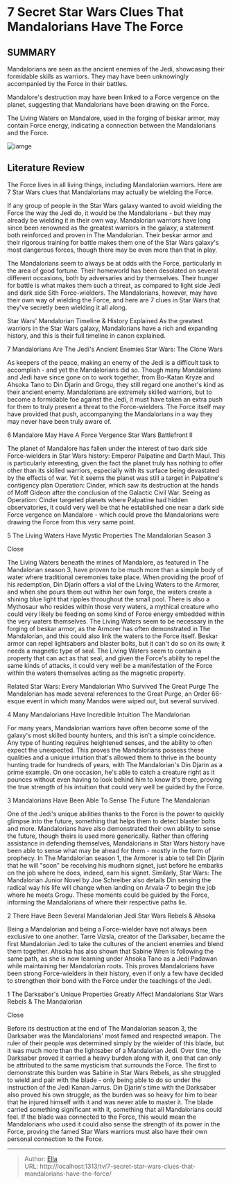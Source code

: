 # 7 Secret Star Wars Clues That Mandalorians Have The Force


## SUMMARY 


 Mandalorians are seen as the ancient enemies of the Jedi, showcasing their formidable skills as warriors. They may have been unknowingly accompanied by the Force in their battles. 


 Mandalore&#39;s destruction may have been linked to a Force vergence on the planet, suggesting that Mandalorians have been drawing on the Force. 


 The Living Waters on Mandalore, used in the forging of beskar armor, may contain Force energy, indicating a connection between the Mandalorians and the Force. 

![iamge](https://static1.srcdn.com/wordpress/wp-content/uploads/2024/01/img_58f4dc9bc24d-1.jpeg)

## Literature Review
The Force lives in all living things, including Mandalorian warriors. Here are 7 Star Wars clues that Mandalorians may actually be wielding the Force.




If any group of people in the Star Wars galaxy wanted to avoid wielding the Force the way the Jedi do, it would be the Mandalorians - but they may already be wielding it in their own way. Mandalorian warriors have long since been renowned as the greatest warriors in the galaxy, a statement both reinforced and proven in The Mandalorian. Their beskar armor and their rigorous training for battle makes them one of the Star Wars galaxy&#39;s most dangerous forces, though there may be even more than that in play.


The Mandalorians seem to always be at odds with the Force, particularly in the area of good fortune. Their homeworld has been desolated on several different occasions, both by adversaries and by themselves. Their hunger for battle is what makes them such a threat, as compared to light side Jedi and dark side Sith Force-wielders. The Mandalorians, however, may have their own way of wielding the Force, and here are 7 clues in Star Wars that they&#39;ve secretly been wielding it all along.


 Star Wars&#39; Mandalorian Timeline &amp; History Explained 
As the greatest warriors in the Star Wars galaxy, Mandalorians have a rich and expanding history, and this is their full timeline in canon explained.













 








 7  Mandalorians Are The Jedi&#39;s Ancient Enemies 
Star Wars: The Clone Wars
        

As keepers of the peace, making an enemy of the Jedi is a difficult task to accomplish - and yet the Mandalorians did so. Though many Mandalorians and Jedi have since gone on to work together, from Bo-Katan Kryze and Ahsoka Tano to Din Djarin and Grogu, they still regard one another&#39;s kind as their ancient enemy. Mandalorians are extremely skilled warriors, but to become a formidable foe against the Jedi, it must have taken an extra push for them to truly present a threat to the Force-wielders. The Force itself may have provided that push, accompanying the Mandalorians in a way they may never have been truly aware of.





 6  Mandalore May Have A Force Vergence 
Star Wars Battlefront II
        

The planet of Mandalore has fallen under the interest of two dark side Force-wielders in Star Wars history: Emperor Palpatine and Darth Maul. This is particularly interesting, given the fact the planet truly has nothing to offer other than its skilled warriors, especially with its surface being devastated by the effects of war. Yet it seems the planet was still a target in Palpatine&#39;s contigency plan Operation: Cinder, which saw its destruction at the hands of Moff Gideon after the conclusion of the Galactic Civil War. Seeing as Operation: Cinder targeted planets where Palpatine had hidden observatories, it could very well be that he established one near a dark side Force vergence on Mandalore - which could prove the Mandalorians were drawing the Force from this very same point.





 5  The Living Waters Have Mystic Properties 
The Mandalorian Season 3


Close







The Living Waters beneath the mines of Mandalore, as featured in The Mandalorian season 3, have proven to be much more than a simple body of water where traditional ceremonies take place. When providing the proof of his redemption, Din Djarin offers a vial of the Living Waters to the Armorer, and when she pours them out within her own forge, the waters create a shining blue light that ripples throughout the small pool. There is also a Mythosaur who resides within those very waters, a mythical creature who could very likely be feeding on some kind of Force energy embedded within the very waters themselves.
The Living Waters seem to be necessary in the forging of beskar armor, as the Armorer has often demonstrated in The Mandalorian, and this could also link the waters to the Force itself. Beskar armor can repel lightsabers and blaster bolts, but it can&#39;t do so on its own; it needs a magnetic type of seal. The Living Waters seem to contain a property that can act as that seal, and given the Force&#39;s ability to repel the same kinds of attacks, it could very well be a manifestation of the Force within the waters themselves acting as the magnetic property.
            
Related
 Star Wars: Every Mandalorian Who Survived The Great Purge 
The Mandalorian has made several references to the Great Purge, an Order 66-esque event in which many Mandos were wiped out, but several survived.









 4  Many Mandalorians Have Incredible Intuition 
The Mandalorian
        

For many years, Mandalorian warriors have often become some of the galaxy&#39;s most skilled bounty hunters, and this isn&#39;t a simple coincidence. Any type of hunting requires heightened senses, and the ability to often expect the unexpected. This proves the Mandalorians possess these qualities and a unique intuition that&#39;s allowed them to thrive in the bounty hunting trade for hundreds of years, with The Mandalorian&#39;s Din Djarin as a prime example. On one occasion, he&#39;s able to catch a creature right as it pounces without even having to look behind him to know it&#39;s there, proving the true strength of his intuition that could very well be guided by the Force.





 3  Mandalorians Have Been Able To Sense The Future 
The Mandalorian
        

One of the Jedi&#39;s unique abilities thanks to the Force is the power to quickly glimpse into the future, something that helps them to detect blaster bolts and more. Mandalorians have also demonstrated their own ability to sense the future, though theirs is used more generically. Rather than offering assistance in defending themselves, Mandalorians in Star Wars history have been able to sense what may be ahead for them - mostly in the form of prophecy.
In The Mandalorian season 1, the Armorer is able to tell Din Djarin that he will &#34;soon&#34; be receiving his mudhorn signet, just before he embarks on the job where he does, indeed, earn his signet. Similarly, Star Wars: The Mandalorian Junior Novel by Joe Schreiber also details Din sensing the radical way his life will change when landing on Arvala-7 to begin the job where he meets Grogu. These moments could be guided by the Force, informing the Mandalorians of where their respective paths lie.





 2  There Have Been Several Mandalorian Jedi 
Star Wars Rebels &amp; Ahsoka
        

Being a Mandalorian and being a Force-wielder have not always been exclusive to one another. Tarre Vizsla, creator of the Darksaber, became the first Mandalorian Jedi to take the cultures of the ancient enemies and blend them together. Ahsoka has also shown that Sabine Wren is following the same path, as she is now learning under Ahsoka Tano as a Jedi Padawan while maintaining her Mandalorian roots. This proves Mandalorians have been strong Force-wielders in their history, even if only a few have decided to strengthen their bond with the Force under the teachings of the Jedi.





 1  The Darksaber&#39;s Unique Properties Greatly Affect Mandalorians 
Star Wars Rebels &amp; The Mandalorian


Close







Before its destruction at the end of The Mandalorian season 3, the Darksaber was the Mandalorians&#39; most famed and respected weapon. The ruler of their people was determined simply by the wielder of this blade, but it was much more than the lightsaber of a Mandalorian Jedi. Over time, the Darksaber proved it carried a heavy burden along with it, one that can only be attributed to the same mysticism that surrounds the Force.
The first to demonstrate this burden was Sabine in Star Wars Rebels, as she struggled to wield and pair with the blade - only being able to do so under the instruction of the Jedi Kanan Jarrus. Din Djarin&#39;s time with the Darksaber also proved his own struggle, as the burden was so heavy for him to bear that he injured himself with it and was never able to master it. The blade carried something significant with it, something that all Mandalorians could feel. If the blade was connected to the Force, this would mean the Mandalorians who used it could also sense the strength of its power in the Force, proving the famed Star Wars warriors must also have their own personal connection to the Force.

---

> Author: [Ella](https://instagram.hk.cn/)  
> URL: http://localhost:1313/tv/7-secret-star-wars-clues-that-mandalorians-have-the-force/  


